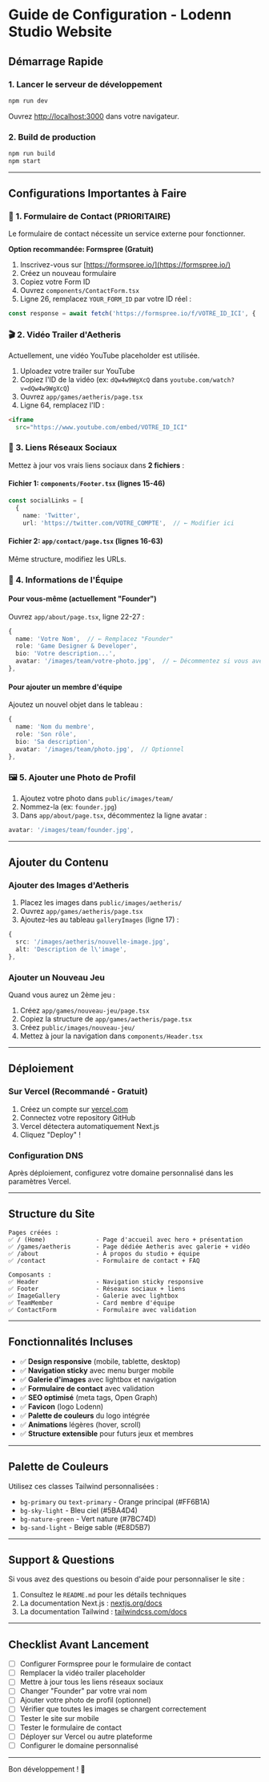 # Guide de Configuration - Lodenn Studio Website

## Démarrage Rapide

### 1. Lancer le serveur de développement

```bash
npm run dev
```

Ouvrez [http://localhost:3000](http://localhost:3000) dans votre navigateur.

### 2. Build de production

```bash
npm run build
npm start
```

---

## Configurations Importantes à Faire

### 🔧 1. Formulaire de Contact (PRIORITAIRE)

Le formulaire de contact nécessite un service externe pour fonctionner.

**Option recommandée: Formspree (Gratuit)**

1. Inscrivez-vous sur [https://formspree.io/](https://formspree.io/)
2. Créez un nouveau formulaire
3. Copiez votre Form ID
4. Ouvrez `components/ContactForm.tsx`
5. Ligne 26, remplacez `YOUR_FORM_ID` par votre ID réel :

```typescript
const response = await fetch('https://formspree.io/f/VOTRE_ID_ICI', {
```

### 🎬 2. Vidéo Trailer d'Aetheris

Actuellement, une vidéo YouTube placeholder est utilisée.

1. Uploadez votre trailer sur YouTube
2. Copiez l'ID de la vidéo (ex: `dQw4w9WgXcQ` dans `youtube.com/watch?v=dQw4w9WgXcQ`)
3. Ouvrez `app/games/aetheris/page.tsx`
4. Ligne 64, remplacez l'ID :

```html
<iframe
  src="https://www.youtube.com/embed/VOTRE_ID_ICI"
```

### 📱 3. Liens Réseaux Sociaux

Mettez à jour vos vrais liens sociaux dans **2 fichiers** :

#### Fichier 1: `components/Footer.tsx` (lignes 15-46)
```typescript
const socialLinks = [
  {
    name: 'Twitter',
    url: 'https://twitter.com/VOTRE_COMPTE',  // ← Modifier ici
```

#### Fichier 2: `app/contact/page.tsx` (lignes 16-63)
Même structure, modifiez les URLs.

### 👥 4. Informations de l'Équipe

#### Pour vous-même (actuellement "Founder")

Ouvrez `app/about/page.tsx`, ligne 22-27 :

```typescript
{
  name: 'Votre Nom',  // ← Remplacez "Founder"
  role: 'Game Designer & Developer',
  bio: 'Votre description...',
  avatar: '/images/team/votre-photo.jpg',  // ← Décommentez si vous avez une photo
},
```

#### Pour ajouter un membre d'équipe

Ajoutez un nouvel objet dans le tableau :

```typescript
{
  name: 'Nom du membre',
  role: 'Son rôle',
  bio: 'Sa description',
  avatar: '/images/team/photo.jpg',  // Optionnel
},
```

### 🖼️ 5. Ajouter une Photo de Profil

1. Ajoutez votre photo dans `public/images/team/`
2. Nommez-la (ex: `founder.jpg`)
3. Dans `app/about/page.tsx`, décommentez la ligne avatar :

```typescript
avatar: '/images/team/founder.jpg',
```

---

## Ajouter du Contenu

### Ajouter des Images d'Aetheris

1. Placez les images dans `public/images/aetheris/`
2. Ouvrez `app/games/aetheris/page.tsx`
3. Ajoutez-les au tableau `galleryImages` (ligne 17) :

```typescript
{
  src: '/images/aetheris/nouvelle-image.jpg',
  alt: 'Description de l\'image',
},
```

### Ajouter un Nouveau Jeu

Quand vous aurez un 2ème jeu :

1. Créez `app/games/nouveau-jeu/page.tsx`
2. Copiez la structure de `app/games/aetheris/page.tsx`
3. Créez `public/images/nouveau-jeu/`
4. Mettez à jour la navigation dans `components/Header.tsx`

---

## Déploiement

### Sur Vercel (Recommandé - Gratuit)

1. Créez un compte sur [vercel.com](https://vercel.com)
2. Connectez votre repository GitHub
3. Vercel détectera automatiquement Next.js
4. Cliquez "Deploy" !

### Configuration DNS

Après déploiement, configurez votre domaine personnalisé dans les paramètres Vercel.

---

## Structure du Site

```
Pages créées :
✅ / (Home)              - Page d'accueil avec hero + présentation
✅ /games/aetheris       - Page dédiée Aetheris avec galerie + vidéo
✅ /about                - À propos du studio + équipe
✅ /contact              - Formulaire de contact + FAQ

Composants :
✅ Header                - Navigation sticky responsive
✅ Footer                - Réseaux sociaux + liens
✅ ImageGallery          - Galerie avec lightbox
✅ TeamMember            - Card membre d'équipe
✅ ContactForm           - Formulaire avec validation
```

---

## Fonctionnalités Incluses

- ✅ **Design responsive** (mobile, tablette, desktop)
- ✅ **Navigation sticky** avec menu burger mobile
- ✅ **Galerie d'images** avec lightbox et navigation
- ✅ **Formulaire de contact** avec validation
- ✅ **SEO optimisé** (meta tags, Open Graph)
- ✅ **Favicon** (logo Lodenn)
- ✅ **Palette de couleurs** du logo intégrée
- ✅ **Animations** légères (hover, scroll)
- ✅ **Structure extensible** pour futurs jeux et membres

---

## Palette de Couleurs

Utilisez ces classes Tailwind personnalisées :

- `bg-primary` ou `text-primary` - Orange principal (#FF6B1A)
- `bg-sky-light` - Bleu ciel (#5BA4D4)
- `bg-nature-green` - Vert nature (#7BC74D)
- `bg-sand-light` - Beige sable (#E8D5B7)

---

## Support & Questions

Si vous avez des questions ou besoin d'aide pour personnaliser le site :

1. Consultez le `README.md` pour les détails techniques
2. La documentation Next.js : [nextjs.org/docs](https://nextjs.org/docs)
3. La documentation Tailwind : [tailwindcss.com/docs](https://tailwindcss.com/docs)

---

## Checklist Avant Lancement

- [ ] Configurer Formspree pour le formulaire de contact
- [ ] Remplacer la vidéo trailer placeholder
- [ ] Mettre à jour tous les liens réseaux sociaux
- [ ] Changer "Founder" par votre vrai nom
- [ ] Ajouter votre photo de profil (optionnel)
- [ ] Vérifier que toutes les images se chargent correctement
- [ ] Tester le site sur mobile
- [ ] Tester le formulaire de contact
- [ ] Déployer sur Vercel ou autre plateforme
- [ ] Configurer le domaine personnalisé

---

Bon développement ! 🚀
